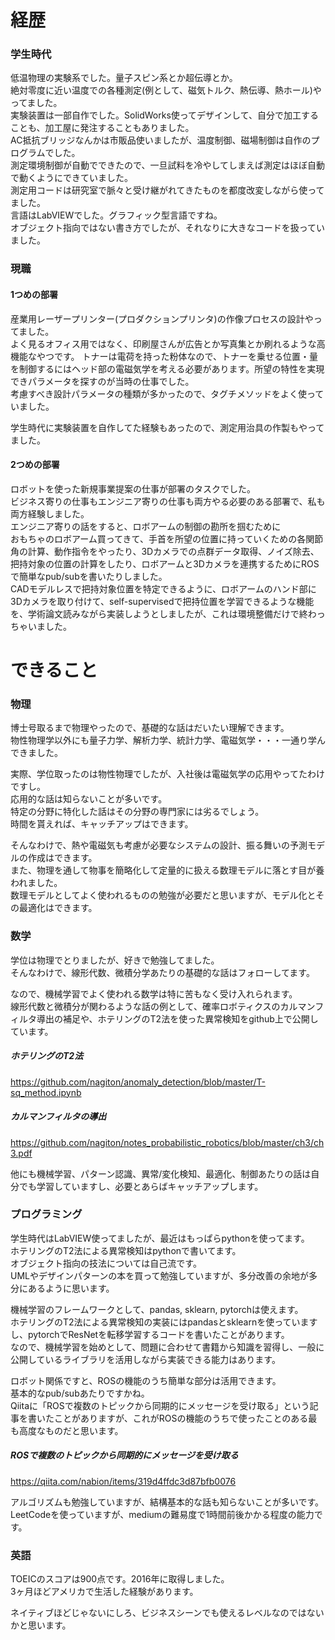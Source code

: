 # 経歴

### 学生時代
低温物理の実験系でした。量子スピン系とか超伝導とか。  
絶対零度に近い温度での各種測定(例として、磁気トルク、熱伝導、熱ホール)やってました。  
実験装置は一部自作でした。SolidWorks使ってデザインして、自分で加工することも、加工屋に発注することもありました。  
AC抵抗ブリッジなんかは市販品使いましたが、温度制御、磁場制御は自作のプログラムでした。  
測定環境制御が自動でできたので、一旦試料を冷やしてしまえば測定はほぼ自動で動くようにできていました。  
測定用コードは研究室で脈々と受け継がれてきたものを都度改変しながら使ってました。  
言語はLabVIEWでした。グラフィック型言語ですね。  
オブジェクト指向ではない書き方でしたが、それなりに大きなコードを扱っていました。  

### 現職
#### 1つめの部署
産業用レーザープリンター(プロダクションプリンタ)の作像プロセスの設計やってました。  
よく見るオフィス用ではなく、印刷屋さんが広告とか写真集とか刷れるような高機能なやつです。
トナーは電荷を持った粉体なので、トナーを乗せる位置・量を制御するにはヘッド部の電磁気学を考える必要があります。所望の特性を実現できパラメータを探すのが当時の仕事でした。  
考慮すべき設計パラメータの種類が多かったので、タグチメソッドをよく使っていました。  

学生時代に実験装置を自作してた経験もあったので、測定用治具の作製もやってました。  


#### 2つめの部署
ロボットを使った新規事業提案の仕事が部署のタスクでした。   
ビジネス寄りの仕事もエンジニア寄りの仕事も両方やる必要のある部署で、私も両方経験しました。  
エンジニア寄りの話をすると、ロボアームの制御の勘所を掴むために  
おもちゃのロボアーム買ってきて、手首を所望の位置に持っていくための各関節角の計算、動作指令をやったり、3Dカメラでの点群データ取得、ノイズ除去、把持対象の位置の計算をしたり、ロボアームと3Dカメラを連携するためにROSで簡単なpub/subを書いたりしました。  
CADモデルレスで把持対象位置を特定できるように、ロボアームのハンド部に3Dカメラを取り付けて、self-supervisedで把持位置を学習できるような機能を、学術論文読みながら実装しようとしましたが、これは環境整備だけで終わっちゃいました。  


# できること
### 物理
博士号取るまで物理やったので、基礎的な話はだいたい理解できます。  
物性物理学以外にも量子力学、解析力学、統計力学、電磁気学・・・一通り学んできました。

実際、学位取ったのは物性物理でしたが、入社後は電磁気学の応用やってたわけですし。  
応用的な話は知らないことが多いです。  
特定の分野に特化した話はその分野の専門家には劣るでしょう。  
時間を貰えれば、キャッチアップはできます。

そんなわけで、熱や電磁気も考慮が必要なシステムの設計、振る舞いの予測モデルの作成はできます。  
また、物理を通して物事を簡略化して定量的に扱える数理モデルに落とす目が養われました。  
数理モデルとしてよく使われるものの勉強が必要だと思いますが、モデル化とその最適化はできます。  

### 数学
学位は物理でとりましたが、好きで勉強してました。  
そんなわけで、線形代数、微積分学あたりの基礎的な話はフォローしてます。

なので、機械学習でよく使われる数学は特に苦もなく受け入れられます。  
線形代数と微積分が関わるような話の例として、確率ロボティクスのカルマンフィルタ導出の補足や、ホテリングのT2法を使った異常検知をgithub上で公開しています。   

##### ホテリングのT2法     
https://github.com/nagiton/anomaly_detection/blob/master/T-sq_method.ipynb

##### カルマンフィルタの導出  
https://github.com/nagiton/notes_probabilistic_robotics/blob/master/ch3/ch3.pdf

他にも機械学習、パターン認識、異常/変化検知、最適化、制御あたりの話は自分でも学習していますし、必要とあらばキャッチアップします。

### プログラミング
学生時代はLabVIEW使ってましたが、最近はもっぱらpythonを使ってます。  
ホテリングのT2法による異常検知はpythonで書いてます。  
オブジェクト指向の技法については自己流です。  
UMLやデザインパターンの本を買って勉強していますが、多分改善の余地が多分にあるように思います。  

機械学習のフレームワークとして、pandas, sklearn, pytorchは使えます。  
ホテリングのT2法による異常検知の実装にはpandasとsklearnを使っていますし、pytorchでResNetを転移学習するコードを書いたことがあります。  
なので、機械学習を始めとして、問題に合わせて書籍から知識を習得し、一般に公開しているライブラリを活用しながら実装できる能力はあります。  

ロボット関係ですと、ROSの機能のうち簡単な部分は活用できます。  
基本的なpub/subあたりですかね。  
Qiitaに「ROSで複数のトピックから同期的にメッセージを受け取る」という記事を書いたことがありますが、これがROSの機能のうちで使ったことのある最も高度なものだと思います。  

##### ROSで複数のトピックから同期的にメッセージを受け取る  
https://qiita.com/nabion/items/319d4ffdc3d87bfb0076

アルゴリズムも勉強していますが、結構基本的な話も知らないことが多いです。  
LeetCodeを使っていますが、mediumの難易度で1時間前後かかる程度の能力です。  

### 英語
TOEICのスコアは900点です。2016年に取得しました。  
3ヶ月ほどアメリカで生活した経験があります。  

ネイティブほどじゃないにしろ、ビジネスシーンでも使えるレベルなのではないかと思います。

